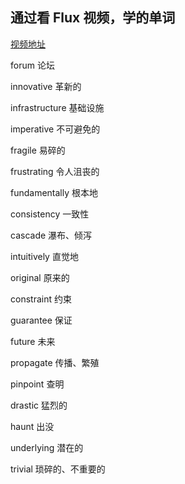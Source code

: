 
## 通过看 Flux 视频，学的单词

[视频地址](https://www.youtube.com/watch?v=nYkdrAPrdcw&feature=youtu.be&list=PLb0IAmt7-GS188xDYE-u1ShQmFFGbrk0v)

forum 论坛

innovative 革新的

infrastructure 基础设施

imperative 不可避免的

fragile 易碎的

frustrating 令人沮丧的

fundamentally 根本地

consistency 一致性

cascade 瀑布、倾泻

intuitively 直觉地

original 原来的

constraint 约束

guarantee 保证

future 未来

propagate 传播、繁殖

pinpoint 查明

drastic 猛烈的

haunt 出没

underlying 潜在的

trivial 琐碎的、不重要的
